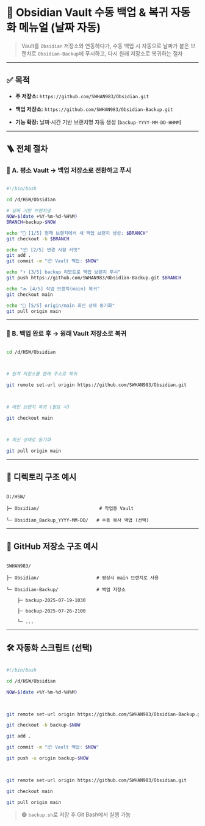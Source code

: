   

# 🧷 Obsidian Vault 수동 백업 & 복귀 자동화 메뉴얼 (날짜 자동)

  

> Vault를 `Obsidian` 저장소와 연동하다가, 수동 백업 시 자동으로 날짜가 붙은 브랜치로 `Obsidian-Backup`에 푸시하고, 다시 원래 저장소로 복귀하는 절차

  

---

  

## ✅ 목적

  

- **주 저장소:** `https://github.com/SWHAN983/Obsidian.git`

- **백업 저장소:** `https://github.com/SWHAN983/Obsidian-Backup.git`

- **기능 확장:** 날짜·시간 기반 브랜치명 자동 생성 (`backup-YYYY-MM-DD-HHMM`)

  

---

  

## 🪜 전체 절차

  

### 📍 A. 평소 Vault → 백업 저장소로 전환하고 푸시

  

```bash

#!/bin/bash

cd /d/HSW/Obsidian

# 날짜 기반 브랜치명
NOW=$(date +%Y-%m-%d-%H%M)
BRANCH=backup-$NOW

echo "🌿 [1/5] 현재 브랜치에서 새 백업 브랜치 생성: $BRANCH"
git checkout -b $BRANCH

echo "📦 [2/5] 변경 사항 커밋"
git add .
git commit -m "📦 Vault 백업: $NOW"

echo "⬆️ [3/5] backup 리모트로 백업 브랜치 푸시"
git push https://github.com/SWHAN983/Obsidian-Backup.git $BRANCH

echo "🔙 [4/5] 작업 브랜치(main) 복귀"
git checkout main

echo "🔄 [5/5] origin/main 최신 상태 동기화"
git pull origin main


```

  

---

  

### 📍 B. 백업 완료 후 → 원래 Vault 저장소로 복귀

  

```bash

cd /d/HSW/Obsidian

  

# 원격 저장소를 원래 주소로 복귀

git remote set-url origin https://github.com/SWHAN983/Obsidian.git

  

# 메인 브랜치 복귀 (필요 시)

git checkout main



# 최신 상태로 동기화

git pull origin main

```

  

---

  

## 📁 디렉토리 구조 예시

  

```

D:/HSW/

├─ Obsidian/                      # 작업용 Vault

└─ Obsidian_Backup_YYYY-MM-DD/   # 수동 복사 백업 (선택)

```

  

---

  

## 📌 GitHub 저장소 구조 예시

  

```

SWHAN983/

├─ Obsidian/                     # 평상시 main 브랜치로 사용

└─ Obsidian-Backup/              # 백업 저장소

    ├─ backup-2025-07-19-1030

    ├─ backup-2025-07-26-2100

    └─ ...

```

  

---

  

## 🛠 자동화 스크립트 (선택)

  

```bash

#!/bin/bash

cd /d/HSW/Obsidian

NOW=$(date +%Y-%m-%d-%H%M)

  

git remote set-url origin https://github.com/SWHAN983/Obsidian-Backup.git

git checkout -b backup-$NOW

git add .

git commit -m "📦 Vault 백업: $NOW"

git push -u origin backup-$NOW

  

git remote set-url origin https://github.com/SWHAN983/Obsidian.git

git checkout main

git pull origin main

```

  

> 🟢 `backup.sh`로 저장 후 Git Bash에서 실행 가능